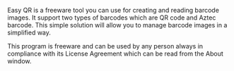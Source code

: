 Easy QR is a freeware tool you can use for creating and reading barcode images. It support two types of barcodes which are QR code and Aztec barcode. This simple solution will allow you to manage barcode images in a simplified way.

This program is freeware and can be used by any person always in compliance with its License Agreement which can be read from the About window.
